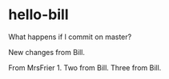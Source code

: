 # hello-bill

What happens if I commit on master?

New changes from Bill.

From MrsFrier 1. Two from Bill. Three from Bill.
